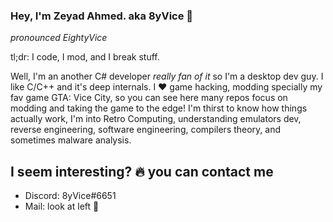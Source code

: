 ### Hey, I'm Zeyad Ahmed. aka 8yVice 👋
*pronounced EightyVice*

tl;dr: I code, I mod, and I break stuff.

Well, I'm an another C# developer *really fan of it* so I'm a desktop dev guy. I like C/C++ and it's deep internals.
I ❤️ game hacking, modding specially my fav game GTA: Vice City, so you can see here many repos focus on modding and taking the game to the edge!
I'm thirst to know how things actually work, I'm into Retro Computing, understanding emulators dev, reverse engineering, software engineering, compilers theory, and sometimes malware analysis.

## I seem interesting? 🔥 you can contact me
- Discord: 8yVice#6651 
- Mail: look at left 👀


<!--
**EightyVice/EightyVice** is a ✨ _special_ ✨ repository because its `README.md` (this file) appears on your GitHub profile.

Here are some ideas to get you started:

- 🔭 I’m currently working on ...
- 🌱 I’m currently learning ...
- 👯 I’m looking to collaborate on ...
- 🤔 I’m looking for help with ...
- 💬 Ask me about ...
- 📫 How to reach me: ...
- 😄 Pronouns: ...
- ⚡ Fun fact: ...
-->
